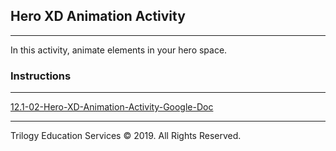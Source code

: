 ## Hero XD Animation Activity

---

In this activity, animate elements in your hero space. 

### Instructions

---

[12.1-02-Hero-XD-Animation-Activity-Google-Doc](TBD)

---

Trilogy Education Services © 2019. All Rights Reserved.
